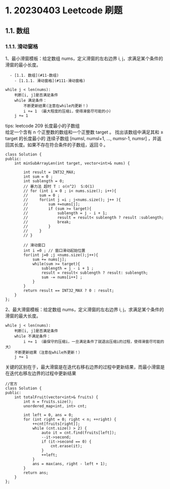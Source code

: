 # 1. 20230403 Leetcode 刷题

## 1.1. 数组

### 1.1.1. 滑动窗格
1、最小滑窗模板：给定数组 nums，定义滑窗的左右边界 i, j，求满足某个条件的滑窗的最小长度。
```- [1. 20230403 Leetcode 刷题](#1-20230403-leetcode-刷题)
  - [1.1. 数组](#11-数组)
    - [1.1.1. 滑动窗格](#111-滑动窗格)

while j < len(nums):
    判断[i, j]是否满足条件
    while 满足条件：
        不断更新结果(注意在while内更新！)
        i += 1 （最大程度的压缩i，使得滑窗尽可能的小）
    j += 1
```
tips: leetcode 209  长度最小的子数组
\
给定一个含有 n 个正整数的数组和一个正整数 target 。
找出该数组中满足其和 ≥ target 的长度最小的 连续子数组 [numsl, numsl+1, ..., numsr-1, numsr] ，并返回其长度。如果不存在符合条件的子数组，返回 0 。
```
class Solution {
public:
    int minSubArrayLen(int target, vector<int>& nums) {

        int result = INT32_MAX;
        int sum = 0 ; 
        int sublength = 0; 
        // 暴力法 超时 T : o(n^2)  S:O(1)
        // for (int i = 0 ; i< nums.size(); i++){
        //     sum = 0 ;
        //     for(int j =i ; j<nums.size(); j++ ){
        //         sum +=nums[j];
        //         if (sum >= target){
        //             sublength = j - i + 1;
        //             result = result< sublength ? result :sublength;
        //             break; 
        //         }
        //     }
        // }
        
        // 滑动窗口 
        int i =0 ; // 窗口滑动起始位置 
        for(int j=0 ;j <nums.size();j++){
            sum += nums[j];
            while(sum >= target){
                sublength = j - i + 1 ;
                result = result< sublength ? result: sublength;
                sum -= nums[i++] ; 
            }
        }
        return result == INT32_MAX ? 0 : result;
    }
};
```

 

2、最大滑窗模板：给定数组 nums，定义滑窗的左右边界 i, j，求满足某个条件的滑窗的最大长度。
```
while j < len(nums):
    判断[i, j]是否满足条件
    while 不满足条件：
        i += 1 （最保守的压缩i，一旦满足条件了就退出压缩i的过程，使得滑窗尽可能的大）
    不断更新结果（注意在while外更新！）
    j += 1
```
关键的区别在于，最大滑窗是在迭代右移右边界的过程中更新结果，而最小滑窗是在迭代右移左边界的过程中更新结果

```
//官方
class Solution {
public:
    int totalFruit(vector<int>& fruits) {
        int n = fruits.size();
        unordered_map<int, int> cnt;

        int left = 0, ans = 0;
        for (int right = 0; right < n; ++right) {
            ++cnt[fruits[right]];
            while (cnt.size() > 2) {
                auto it = cnt.find(fruits[left]);
                --it->second;
                if (it->second == 0) {
                    cnt.erase(it);
                }
                ++left;
            }
            ans = max(ans, right - left + 1);
        }
        return ans;
    }
};

```


